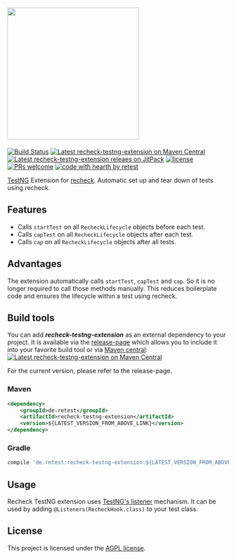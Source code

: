 # <a href="https://retest.dev"><img src="https://assets.retest.org/retest/ci/logos/recheck-screen.svg" width="300"/></a>

[![Build Status](https://travis-ci.com/retest/recheck-testng-extension.svg?branch=master)](https://travis-ci.com/retest/recheck-testng-extension)
[![Latest recheck-testng-extension on Maven Central](https://maven-badges.herokuapp.com/maven-central/de.retest/recheck-testng-extension/badge.svg?style=flat)](https://mvnrepository.com/artifact/de.retest/recheck-testng-extension)
[![Latest recheck-testng-extension releaes on JitPack](https://jitpack.io/v/de.retest/recheck-testng-extension.svg)](https://jitpack.io/#de.retest/recheck-testng-extension)
[![license](https://img.shields.io/badge/license-AGPL-brightgreen.svg)](https://github.com/retest/recheck-testng-extension/blob/master/LICENSE)
[![PRs welcome](https://img.shields.io/badge/PRs-welcome-ff69b4.svg)](https://github.com/retest/recheck-testng-extension/issues?q=is%3Aissue+is%3Aopen+label%3A%22help+wanted%22)
[![code with hearth by retest](https://img.shields.io/badge/%3C%2F%3E%20with%20%E2%99%A5%20by-retest-C1D82F.svg)](https://retest.de/)

[TestNG](https://testng.org/doc/) Extension for [recheck](https://github.com/retest/recheck). Automatic set up and tear down of tests using recheck.

## Features

* Calls `startTest` on all `RecheckLifecycle` objects before each test.
* Calls `capTest` on all `RecheckLifecycle` objects after each test.
* Calls `cap` on all `RecheckLifecycle` objects after all tests.

## Advantages

The extension automatically calls `startTest`, `capTest` and `cap`. So it is no longer required to call those methods manually. This reduces boilerplate code and ensures the lifecycle within a test using recheck.

## Build tools

You can add ***recheck-testng-extension*** as an external dependency to your project. It is available via the [release-page](https://github.com/retest/recheck-testng-extension/releases) which allows you to include it into your favorite build tool or via [Maven central](https://mvnrepository.com/artifact/de.retest/recheck-testng-extension): [![Latest recheck-testng-extension on Maven Central](https://maven-badges.herokuapp.com/maven-central/de.retest/recheck-testng-extension/badge.svg?style=flat)](https://mvnrepository.com/artifact/de.retest/recheck-testng-extension)

For the current version, please refer to the release-page.

### Maven

```xml
<dependency>
	<groupId>de.retest</groupId>
	<artifactId>recheck-testng-extension</artifactId>
	<version>${LATEST_VERSION_FROM_ABOVE_LINK}</version>
</dependency>
```

### Gradle

```gradle
compile 'de.retest:recheck-testng-extension:${LATEST_VERSION_FROM_ABOVE_LINK}'
```

## Usage

Recheck TestNG extension uses [TestNG's listener](https://testng.org/doc/documentation-main.html#testng-listeners) mechanism. It can be used by adding `@Listeners(RecheckHook.class)` to your test class.

## License

This project is licensed under the [AGPL license](LICENSE).
